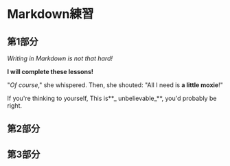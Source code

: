 # Markdown練習

## 第1部分
_Writing in Markdown is not that hard!_

**I will complete these lessons!**

"_Of course_," she whispered. Then, she shouted: "All I need is **a little moxie**!"

If you're thinking to yourself, This is**_ unbelievable_**, you'd probably be right.

## 第2部分
## 第3部分